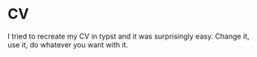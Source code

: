 # CV

I tried to recreate my CV in typst and it was surprisingly easy.
Change it, use it, do whatever you want with it.
